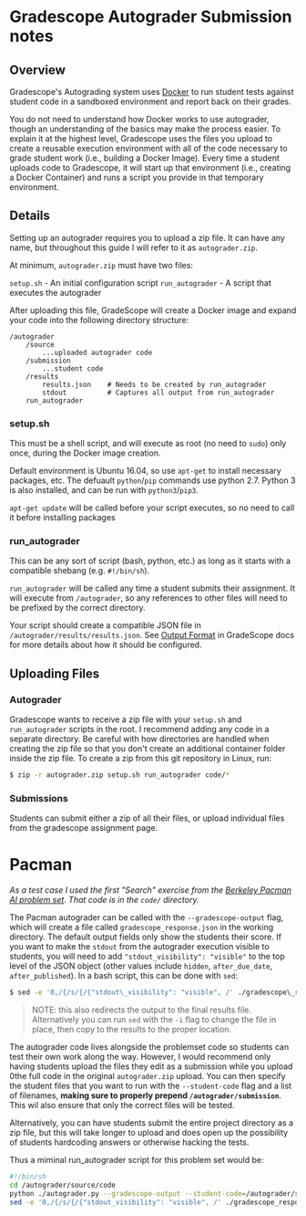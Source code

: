 # Gradescope Autograder Submission notes

## Overview

Gradescope's Autograding system uses [Docker](https://www.docker.com/) to run student tests against student code in a sandboxed environment and report back on their grades.

You do not need to understand how Docker works to use autograder, though an understanding of the basics may make the process easier. To explain it at the highest level, Gradescope uses the files you upload to create a reusable execution environment with all of the code necessary to grade student work (i.e., building a Docker Image). Every time a student uploads code to Gradescope, it will start up that environment (i.e., creating a Docker Container) and runs a script you provide in that temporary environment.  

## Details

Setting up an autograder requires you to upload a zip file. It can have any name, but throughout this guide I will refer to it as `autograder.zip`.

At minimum, `autograder.zip` must have two files:

`setup.sh` - An initial configuration script
`run_autograder` - A script that executes the autograder

After uploading this file, GradeScope will create a Docker image and expand your code into the following directory structure:

```
/autograder
    /source
        ...uploaded autograder code
    /submission
        ...student code
    /results
        results.json    # Needs to be created by run_autograder
        stdout          # Captures all output from run_autograder
    run_autograder
```

### setup.sh

This must be a shell script, and will execute as root (no need to `sudo`) only once, during the Docker image creation.

Default environment is Ubuntu 16.04, so use `apt-get` to install necessary packages, etc. The defuault `python`/`pip` commands use python 2.7. Python 3 is also installed, and can be run with `python3`/`pip3`.

`apt-get update` will be called before your script executes, so no need to call it before installing packages

### run_autograder

This can be any sort of script (bash, python, etc.) as long as it starts with a compatible shebang (e.g. `#!/bin/sh`). 

`run_autograder` will be called any time a student submits their assignment. It will execute from `/autograder`, so any references to other files will need to be prefixed by the correct directory.

Your script should create a compatible JSON file in `/autograder/results/results.json`. See [Output Format](https://gradescope-autograders.readthedocs.io/en/latest/specs/#output-format) in GradeScope docs for more details about how it should be configured.

## Uploading Files

### Autograder

Gradescope wants to receive a zip file with your `setup.sh` and `run_autograder` scripts in the root. I recommend adding any code in a separate directory. Be careful with how directories are handled when creating the zip file so that you don't create an additional container folder inside the zip file. To create a zip from this git repository in Linux, run:

```sh
$ zip -r autograder.zip setup.sh run_autograder code/*
```

### Submissions

Students can submit either a zip of all their files, or upload individual files from the gradescope assignment page.  

# Pacman

_As a test case I used the first "Search" exercise from the [Berkeley Pacman AI problem set](http://ai.berkeley.edu/search.html). That code is in the `code/` directory._

The Pacman autograder can be called with the `--gradescope-output` flag, which will create a file called `gradescope_response.json` in the working directory. The default output fields only show the students their score. If you want to make the `stdout` from the autograder execution visible to students, you will need to add `"stdout_visibility": "visible"` to the top level of the JSON object (other values include `hidden`, `after_due_date`, `after_published`). In a bash script, this can be done with `sed`:

```sh
$ sed -e '0,/{/s/{/{"stdout\_visibility": "visible", /' ./gradescope\_response.json > /autograder/results/results.json
```

> NOTE: this also redirects the output to the final results file. Alternatively you can run `sed` with the `-i` flag to change the file in place, then copy to the results to the proper location.

The autograder code lives alongside the problemset code so students can test their own work along the way. However, I would recommend only having students upload the files they edit as a submission while you upload 0the full code in the original `autograder.zip` upload. You can then specify the student files that you want to run with the `--student-code` flag and a list of filenames, **making sure to properly prepend `/autograder/submission`**. This wil also ensure that only the correct files will be tested. 

Alternatively, you can have students submit the entire project directory as a zip file, but this will take longer to upload and does open up the possibility of students hardcoding answers or otherwise hacking the tests.

Thus a miminal run_autograder script for this problem set would be:

```sh
#!/bin/sh
cd /autograder/source/code
python ./autograder.py --gradescope-output --student-code=/autograder/submission/search.py,/autograder/submission/searchAgents.py
sed -e '0,/{/s/{/{"stdout_visibility": "visible", /' ./gradescope_response.json > /autograder/results/results.json
```

